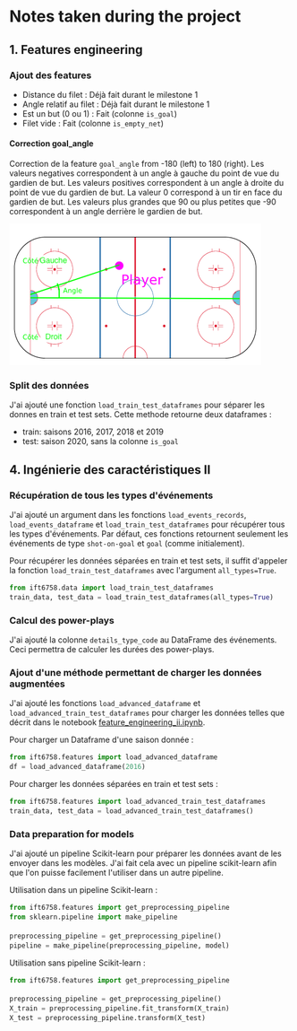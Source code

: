 # Notes taken during the project

## 1. Features engineering

### Ajout des features

- Distance du filet : Déjà fait durant le milestone 1
- Angle relatif au filet : Déjà fait durant le milestone 1
- Est un but (0 ou 1) : Fait (colonne `is_goal`)
- Filet vide : Fait (colonne `is_empty_net`)

#### Correction goal_angle

Correction de la feature `goal_angle` from -180 (left) to 180 (right).
Les valeurs negatives correspondent à un angle à gauche du point de vue du gardien de but.
Les valeurs positives correspondent à un angle à droite du point de vue du gardien de but.
La valeur 0 correspond à un tir en face du gardien de but.
Les valeurs plus grandes que 90 ou plus petites que -90 correspondent à un angle derrière le gardien de but.

![player_to_goal.png](player_to_goal.png)

### Split des données

J'ai ajouté une fonction `load_train_test_dataframes` pour séparer les donnes en train et test sets.
Cette methode retourne deux dataframes :

- train: saisons 2016, 2017, 2018 et 2019
- test: saison 2020, sans la colonne `is_goal`


## 4. Ingénierie des caractéristiques II

### Récupération de tous les types d'événements

J'ai ajouté un argument dans les fonctions `load_events_records`, `load_events_dataframe` et `load_train_test_dataframes`
pour récupérer tous les types d'événements.
Par défaut, ces fonctions retournent seulement les événements de type `shot-on-goal` et `goal` (comme initialement).

Pour récupérer les données séparées en train et test sets, il suffit d'appeler la fonction `load_train_test_dataframes`
avec l'argument `all_types=True`.

```python
from ift6758.data import load_train_test_dataframes
train_data, test_data = load_train_test_dataframes(all_types=True)
```

### Calcul des power-plays

J'ai ajouté la colonne `details_type_code` au DataFrame des événements.
Ceci permettra de calculer les durées des power-plays.

### Ajout d'une méthode permettant de charger les données augmentées

J'ai ajouté les fonctions `load_advanced_dataframe` et `load_advanced_train_test_dataframes` pour charger
les données telles que décrit dans le notebook [feature_engineering_ii.ipynb](notebooks/feature_engineering_ii.ipynb).

Pour charger un Dataframe d'une saison donnée :

```python
from ift6758.features import load_advanced_dataframe
df = load_advanced_dataframe(2016)
```

Pour charger les données séparées en train et test sets :

```python
from ift6758.features import load_advanced_train_test_dataframes
train_data, test_data = load_advanced_train_test_dataframes()
```

### Data preparation for models

J'ai ajouté un pipeline Scikit-learn pour préparer les données avant de les envoyer dans les modèles.
J'ai fait cela avec un pipeline scikit-learn afin que l'on puisse facilement l'utiliser dans un autre pipeline.

Utilisation dans un pipeline Scikit-learn :

```python
from ift6758.features import get_preprocessing_pipeline
from sklearn.pipeline import make_pipeline

preprocessing_pipeline = get_preprocessing_pipeline()
pipeline = make_pipeline(preprocessing_pipeline, model)
```

Utilisation sans pipeline Scikit-learn :

```python
from ift6758.features import get_preprocessing_pipeline

preprocessing_pipeline = get_preprocessing_pipeline()
X_train = preprocessing_pipeline.fit_transform(X_train)
X_test = preprocessing_pipeline.transform(X_test)
```
